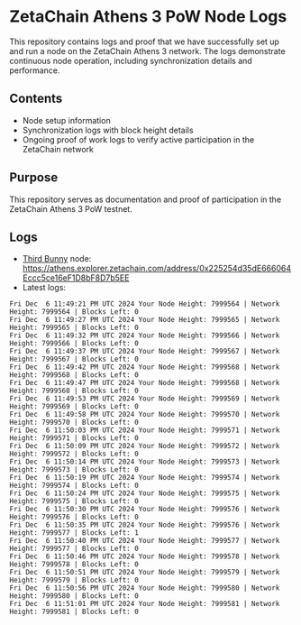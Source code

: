 # ZetaChain Athens 3 PoW Node Logs
This repository contains logs and proof that we have successfully set up and run a node on the ZetaChain Athens 3 network. The logs demonstrate continuous node operation, including synchronization details and performance.

## Contents
- Node setup information
- Synchronization logs with block height details
- Ongoing proof of work logs to verify active participation in the ZetaChain network

## Purpose
This repository serves as documentation and proof of participation in the ZetaChain Athens 3 PoW testnet.

## Logs

- [Third Bunny](https://thirdbunny.xyz/) node: https://athens.explorer.zetachain.com/address/0x225254d35dE666064Eccc5ce16eF1D8bF8D7b5EE
- Latest logs:
```
Fri Dec  6 11:49:21 PM UTC 2024 Your Node Height: 7999564 | Network Height: 7999564 | Blocks Left: 0
Fri Dec  6 11:49:27 PM UTC 2024 Your Node Height: 7999565 | Network Height: 7999565 | Blocks Left: 0
Fri Dec  6 11:49:32 PM UTC 2024 Your Node Height: 7999566 | Network Height: 7999566 | Blocks Left: 0
Fri Dec  6 11:49:37 PM UTC 2024 Your Node Height: 7999567 | Network Height: 7999567 | Blocks Left: 0
Fri Dec  6 11:49:42 PM UTC 2024 Your Node Height: 7999568 | Network Height: 7999568 | Blocks Left: 0
Fri Dec  6 11:49:47 PM UTC 2024 Your Node Height: 7999568 | Network Height: 7999568 | Blocks Left: 0
Fri Dec  6 11:49:53 PM UTC 2024 Your Node Height: 7999569 | Network Height: 7999569 | Blocks Left: 0
Fri Dec  6 11:49:58 PM UTC 2024 Your Node Height: 7999570 | Network Height: 7999570 | Blocks Left: 0
Fri Dec  6 11:50:03 PM UTC 2024 Your Node Height: 7999571 | Network Height: 7999571 | Blocks Left: 0
Fri Dec  6 11:50:09 PM UTC 2024 Your Node Height: 7999572 | Network Height: 7999572 | Blocks Left: 0
Fri Dec  6 11:50:14 PM UTC 2024 Your Node Height: 7999573 | Network Height: 7999573 | Blocks Left: 0
Fri Dec  6 11:50:19 PM UTC 2024 Your Node Height: 7999574 | Network Height: 7999574 | Blocks Left: 0
Fri Dec  6 11:50:24 PM UTC 2024 Your Node Height: 7999575 | Network Height: 7999575 | Blocks Left: 0
Fri Dec  6 11:50:30 PM UTC 2024 Your Node Height: 7999576 | Network Height: 7999576 | Blocks Left: 0
Fri Dec  6 11:50:35 PM UTC 2024 Your Node Height: 7999576 | Network Height: 7999577 | Blocks Left: 1
Fri Dec  6 11:50:40 PM UTC 2024 Your Node Height: 7999577 | Network Height: 7999577 | Blocks Left: 0
Fri Dec  6 11:50:46 PM UTC 2024 Your Node Height: 7999578 | Network Height: 7999578 | Blocks Left: 0
Fri Dec  6 11:50:51 PM UTC 2024 Your Node Height: 7999579 | Network Height: 7999579 | Blocks Left: 0
Fri Dec  6 11:50:56 PM UTC 2024 Your Node Height: 7999580 | Network Height: 7999580 | Blocks Left: 0
Fri Dec  6 11:51:01 PM UTC 2024 Your Node Height: 7999581 | Network Height: 7999581 | Blocks Left: 0
```
